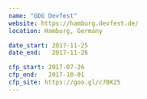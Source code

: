 ```yaml
---
name: "GDG Devfest"
website: https://hamburg.devfest.de/
location: Hamburg, Germany

date_start: 2017-11-25
date_end:   2017-11-26

cfp_start: 2017-07-26
cfp_end:   2017-10-01
cfp_site: https://goo.gl/c7BK25
---
```

